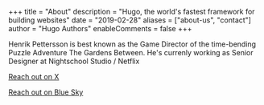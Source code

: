 +++
title = "About"
description = "Hugo, the world's fastest framework for building websites"
date = "2019-02-28"
aliases = ["about-us", "contact"]
author = "Hugo Authors"
enableComments = false
+++

Henrik Pettersson is best known as the Game Director of the time-bending Puzzle Adventure The Gardens Between. 
He's currenly working as Senior Designer at Nightschool Studio / Netflix

[Reach out on X](https://x.com/vghpe)

[Reach out on Blue Sky](https://bsky.app/profile/vghpe.bsky.social)